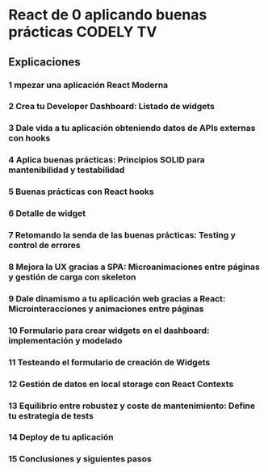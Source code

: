 # React de 0 aplicando buenas prácticas CODELY TV
## Explicaciones
### 1 mpezar una aplicación React Moderna
### 2 Crea tu Developer Dashboard: Listado de widgets
### 3 Dale vida a tu aplicación obteniendo datos de APIs externas con hooks
### 4 Aplica buenas prácticas: Principios SOLID para mantenibilidad y testabilidad
### 5 Buenas prácticas con React hooks
### 6 Detalle de widget
### 7 Retomando la senda de las buenas prácticas: Testing y control de errores
### 8 Mejora la UX gracias a SPA: Microanimaciones entre páginas y gestión de carga con skeleton
### 9 Dale dinamismo a tu aplicación web gracias a React: Microinteracciones y animaciones entre páginas
### 10 Formulario para crear widgets en el dashboard: implementación y modelado
### 11 Testeando el formulario de creación de Widgets
### 12 Gestión de datos en local storage con React Contexts
### 13 Equilibrio entre robustez y coste de mantenimiento: Define tu estrategia de tests
### 14 Deploy de tu aplicación
### 15 Conclusiones y siguientes pasos
